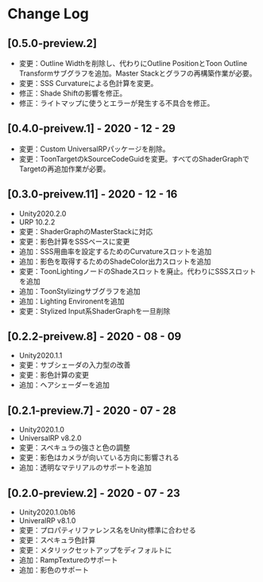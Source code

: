 # Change Log

## [0.5.0-preview.2]
- 変更：Outline Widthを削除し、代わりにOutline PositionとToon Outline Transformサブグラフを追加。Master Stackとグラフの再構築作業が必要。
- 変更：SSS Curvatureによる色計算を変更。
- 修正：Shade Shiftの影響を修正。
- 修正：ライトマップに使うとエラーが発生する不具合を修正。

## [0.4.0-preivew.1] - 2020 - 12 - 29
- 変更：Custom UniversalRPパッケージを削除。
- 変更：ToonTargetのkSourceCodeGuidを変更。すべてのShaderGraphでTargetの再追加作業が必要。

## [0.3.0-preivew.11] - 2020 - 12 - 16
- Unity2020.2.0
- URP 10.2.2 
- 変更：ShaderGraphのMasterStackに対応
- 変更：影色計算をSSSベースに変更
- 追加：SSS用曲率を設定するためのCurvatureスロットを追加
- 追加：影色を取得するためのShadeColor出力スロットを追加
- 変更：ToonLightingノードのShadeスロットを廃止。代わりにSSSスロットを追加
- 追加：ToonStylizingサブグラフを追加
- 追加：Lighting Environentを追加
- 変更：Stylized Input系ShaderGraphを一旦削除

## [0.2.2-preivew.8] - 2020 - 08 - 09

- Unity2020.1.1
- 変更：サブシェーダの入力型の改善
- 変更：影色計算の変更
- 追加：ヘアシェーダーを追加

## [0.2.1-preview.7] - 2020 - 07 - 28

- Unity2020.1.0
- UniversalRP v8.2.0
- 変更：スペキュラの強さと色の調整
- 変更：影色はカメラが向いている方向に影響される
- 追加：透明なマテリアルのサポートを追加

## [0.2.0-preview.2] - 2020 - 07 - 23

- Unity2020.1.0b16
- UniveralRP v8.1.0
- 変更：プロパティリファレンス名をUnity標準に合わせる
- 変更：スペキュラ色計算
- 変更：メタリックセットアップをディフォルトに
- 追加：RampTextureのサポート
- 追加：影色のサポート